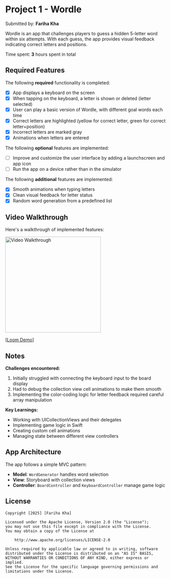 # Project 1 - Wordle

Submitted by: **Fariha Kha**

Wordle is an app that challenges players to guess a hidden 5-letter word within six attempts. With each guess, the app provides visual feedback indicating correct letters and positions.

Time spent: **3** hours spent in total

## Required Features

The following **required** functionality is completed:

- [x] App displays a keyboard on the screen
- [x] When tapping on the keyboard, a letter is shown or deleted (letter selected)
- [x] User can play a basic version of Wordle, with different goal words each time
- [x] Correct letters are highlighted (yellow for correct letter, green for correct letter+position)
- [x] Incorrect letters are marked gray
- [x] Animations when letters are entered

The following **optional** features are implemented:

- [ ] Improve and customize the user interface by adding a launchscreen and app icon
- [ ] Run the app on a device rather than in the simulator

The following **additional** features are implemented:

- [x] Smooth animations when typing letters
- [x] Clean visual feedback for letter status
- [x] Random word generation from a predefined list

## Video Walkthrough

Here's a walkthrough of implemented features:

<img src='https://i.imgur.com/a/yox8mEM.gif' title='Video Walkthrough' width='300' alt='Video Walkthrough' />

[[Loom Demo](https://www.loom.com/share/d4b7c8b113c94d3c81d1749c2c636ea6?sid=5c330624-8c96-4b7c-8bff-45f1e43bfd08)]

## Notes

**Challenges encountered:**
1. Initially struggled with connecting the keyboard input to the board display
2. Had to debug the collection view cell animations to make them smooth
3. Implementing the color-coding logic for letter feedback required careful array manipulation

**Key Learnings:**
- Working with UICollectionViews and their delegates
- Implementing game logic in Swift
- Creating custom cell animations
- Managing state between different view controllers

## App Architecture

The app follows a simple MVC pattern:
- **Model**: `WordGenerator` handles word selection
- **View**: Storyboard with collection views
- **Controller**: `BoardController` and `KeyboardController` manage game logic

## License

    Copyright [2025] [Fariha Kha]

    Licensed under the Apache License, Version 2.0 (the "License");
    you may not use this file except in compliance with the License.
    You may obtain a copy of the License at

        http://www.apache.org/licenses/LICENSE-2.0

    Unless required by applicable law or agreed to in writing, software
    distributed under the License is distributed on an "AS IS" BASIS,
    WITHOUT WARRANTIES OR CONDITIONS OF ANY KIND, either express or implied.
    See the License for the specific language governing permissions and
    limitations under the License.
